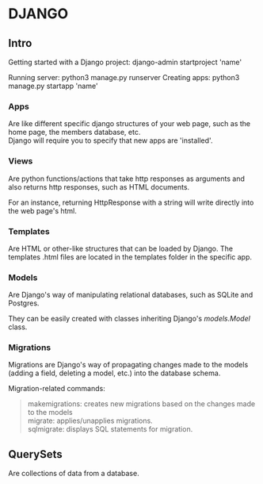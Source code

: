 # DJANGO

## Intro

Getting started with a Django project: django-admin startproject 'name'

Running server: python3 manage.py runserver
Creating apps: python3 manage.py startapp 'name'

### Apps

Are like different specific django structures of your web page, such as the home page, the members database, etc.  
Django will require you to specify that new apps are 'installed'.

### Views

Are python functions/actions that take http responses as arguments and also returns http responses, such as HTML documents.

For an instance, returning HttpResponse with a string will write directly into the web page's html.

### Templates

Are HTML or other-like structures that can be loaded by Django. The templates .html files are located in the templates folder in the specific app.

### Models

Are Django's way of manipulating relational databases, such as SQLite and Postgres.

They can be easily created with classes inheriting Django's *models.Model* class.

### Migrations

Migrations are Django's way of propagating changes made to the models (adding a field, deleting a model, etc.) into the database schema.

Migration-related commands:

> makemigrations: creates new migrations based on the changes made to the models  
> migrate: applies/unapplies migrations.  
> sqlmigrate: displays SQL statements for migration.

## QuerySets

Are collections of data from a database.
